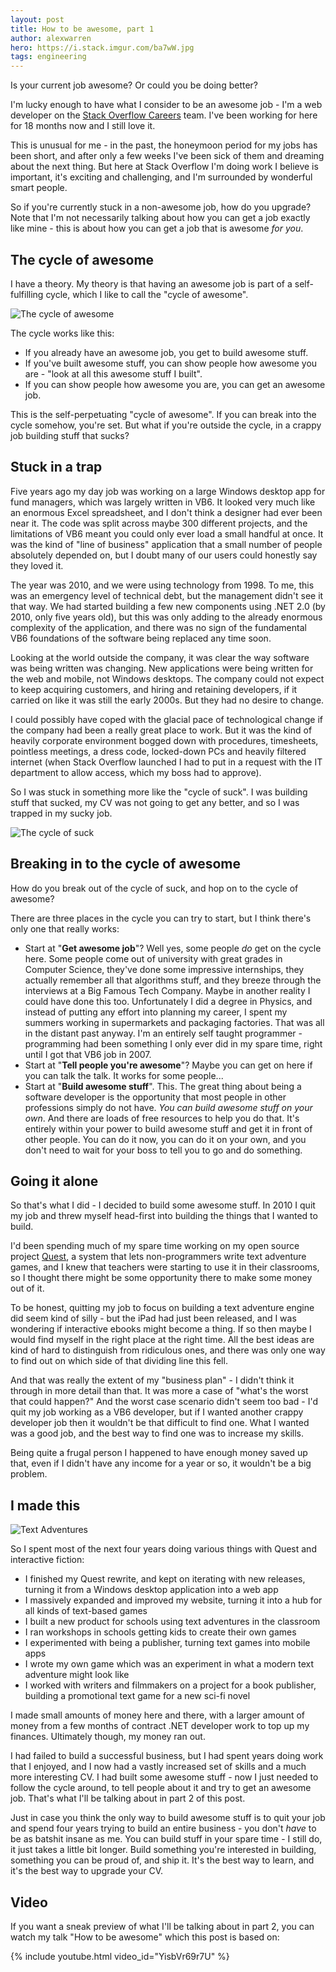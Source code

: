 ```yaml
---
layout: post
title: How to be awesome, part 1
author: alexwarren
hero: https://i.stack.imgur.com/ba7wW.jpg
tags: engineering
---
```


Is your current job awesome? Or could you be doing better?

I'm lucky enough to have what I consider to be an awesome job - I'm a web developer on the [Stack Overflow Careers](http://careers.stackoverflow.com) team. I've been working for here for 18 months now and I still love it.

This is unusual for me - in the past, the honeymoon period for my jobs has been short, and after only a few weeks I've been sick of them and dreaming about the next thing. But here at Stack Overflow I'm doing work I believe is important, it's exciting and challenging, and I'm surrounded by wonderful smart people.

So if you're currently stuck in a non-awesome job, how do you upgrade? Note that I'm not necessarily talking about how you can get a job exactly like mine - this is about how you can get a job that is awesome *for you*.

## The cycle of awesome

I have a theory. My theory is that having an awesome job is part of a self-fulfilling cycle, which I like to call the "cycle of awesome".

![The cycle of awesome](https://i.stack.imgur.com/iEp0c.png)

The cycle works like this:

- If you already have an awesome job, you get to build awesome stuff.
- If you've built awesome stuff, you can show people how awesome you are - "look at all this awesome stuff I built".
- If you can show people how awesome you are, you can get an awesome job.

This is the self-perpetuating "cycle of awesome". If you can break into the cycle somehow, you're set. But what if you're outside the cycle, in a crappy job building stuff that sucks?

## Stuck in a trap

Five years ago my day job was working on a large Windows desktop app for fund managers, which was largely written in VB6. It looked very much like an enormous Excel spreadsheet, and I don't think a designer had ever been near it. The code was split across maybe 300 different projects, and the limitations of VB6 meant you could only ever load a small handful at once. It was the kind of "line of business" application that a small number of people absolutely depended on, but I doubt many of our users could honestly say they loved it.

The year was 2010, and we were using technology from 1998. To me, this was an emergency level of technical debt, but the management didn't see it that way. We had started building a few new components using .NET 2.0 (by 2010, only five years old), but this was only adding to the already enormous complexity of the application, and there was no sign of the fundamental VB6 foundations of the software being replaced any time soon.

Looking at the world outside the company, it was clear the way software was being written was changing. New applications were being written for the web and mobile, not Windows desktops. The company could not expect to keep acquiring customers, and hiring and retaining developers, if it carried on like it was still the early 2000s. But they had no desire to change.

I could possibly have coped with the glacial pace of technological change if the company had been a really great place to work. But it was the kind of heavily corporate environment bogged down with procedures, timesheets, pointless meetings, a dress code, locked-down PCs and heavily filtered internet (when Stack Overflow launched I had to put in a request with the IT department to allow access, which my boss had to approve).

So I was stuck in something more like the "cycle of suck". I was building stuff that sucked, my CV was not going to get any better, and so I was trapped in my sucky job.

![The cycle of suck](https://i.stack.imgur.com/SpRDw.png)

## Breaking in to the cycle of awesome

How do you break out of the cycle of suck, and hop on to the cycle of awesome?

There are three places in the cycle you can try to start, but I think there's only one that really works:

- Start at "**Get awesome job**"? Well yes, some people *do* get on the cycle here. Some people come out of university with great grades in Computer Science, they've done some impressive internships, they actually remember all that algorithms stuff, and they breeze through the interviews at a Big Famous Tech Company. Maybe in another reality I could have done this too. Unfortunately I did a degree in Physics, and instead of putting any effort into planning my career, I spent my summers working in supermarkets and packaging factories. That was all in the distant past anyway. I'm an entirely self taught programmer - programming had been something I only ever did in my spare time, right until I got that VB6 job in 2007.
- Start at "**Tell people you're awesome**"? Maybe you can get on here if you can talk the talk. It works for some people...
- Start at "**Build awesome stuff**". This. The great thing about being a software developer is the opportunity that most people in other professions simply do not have. *You can build awesome stuff on your own*. And there are loads of free resources to help you do that. It's entirely within your power to build awesome stuff and get it in front of other people. You can do it now, you can do it on your own, and you don't need to wait for your boss to tell you to go and do something.

## Going it alone

So that's what I did - I decided to build some awesome stuff. In 2010 I quit my job and threw myself head-first into building the things that I wanted to build.

I'd been spending much of my spare time working on my open source project [Quest](https://github.com/textadventures/quest), a system that lets non-programmers write text adventure games, and I knew that teachers were starting to use it in their classrooms, so I thought there might be some opportunity there to make some money out of it.

To be honest, quitting my job to focus on building a text adventure engine did seem kind of silly - but the iPad had just been released, and I was wondering if interactive ebooks might become a thing. If so then maybe I would find myself in the right place at the right time. All the best ideas are kind of hard to distinguish from ridiculous ones, and there was only one way to find out on which side of that dividing line this fell.

And that was really the extent of my "business plan" - I didn't think it through in more detail than that. It was more a case of "what's the worst that could happen?" And the worst case scenario didn't seem too bad - I'd quit my job working as a VB6 developer, but if I wanted another crappy developer job then it wouldn't be that difficult to find one. What I wanted was a good job, and the best way to find one was to increase my skills.

Being quite a frugal person I happened to have enough money saved up that, even if I didn't have any income for a year or so, it wouldn't be a big problem.

## I made this

![Text Adventures](https://i.stack.imgur.com/ZcCKI.png)

So I spent most of the next four years doing various things with Quest and interactive fiction:

- I finished my Quest rewrite, and kept on iterating with new releases, turning it from a Windows desktop application into a web app
- I massively expanded and improved my website, turning it into a hub for all kinds of text-based games
- I built a new product for schools using text adventures in the classroom
- I ran workshops in schools getting kids to create their own games
- I experimented with being a publisher, turning text games into mobile apps
- I wrote my own game which was an experiment in what a modern text adventure might look like
- I worked with writers and filmmakers on a project for a book publisher, building a promotional text game for a new sci-fi novel

I made small amounts of money here and there, with a larger amount of money from a few months of contract .NET developer work to top up my finances. Ultimately though, my money ran out.

I had failed to build a successful business, but I had spent years doing work that I enjoyed, and I now had a vastly increased set of skills and a much more interesting CV. I had built some awesome stuff - now I just needed to follow the cycle around, to tell people about it and try to get an awesome job. That's what I'll be talking about in part 2 of this post.

Just in case you think the only way to build awesome stuff is to quit your job and spend four years trying to build an entire business - you don't *have* to be as batshit insane as me. You can build stuff in your spare time - I still do, it just takes a little bit longer. Build something you're interested in building, something you can be proud of, and ship it. It's the best way to learn, and it's the best way to upgrade your CV.

## Video

If you want a sneak preview of what I'll be talking about in part 2, you can watch my talk "How to be awesome" which this post is based on:

{% include youtube.html video_id="YisbVr69r7U" %}